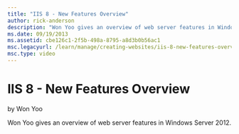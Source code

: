 ```yaml
---
title: "IIS 8 - New Features Overview"
author: rick-anderson
description: "Won Yoo gives an overview of web server features in Windows Server 2012."
ms.date: 09/19/2013
ms.assetid: cbe126c1-2f5b-498a-8795-a8d3b0b56ac1
msc.legacyurl: /learn/manage/creating-websites/iis-8-new-features-overview
msc.type: video
---
```

# IIS 8 - New Features Overview

by Won Yoo

Won Yoo gives an overview of web server features in Windows Server 2012.

